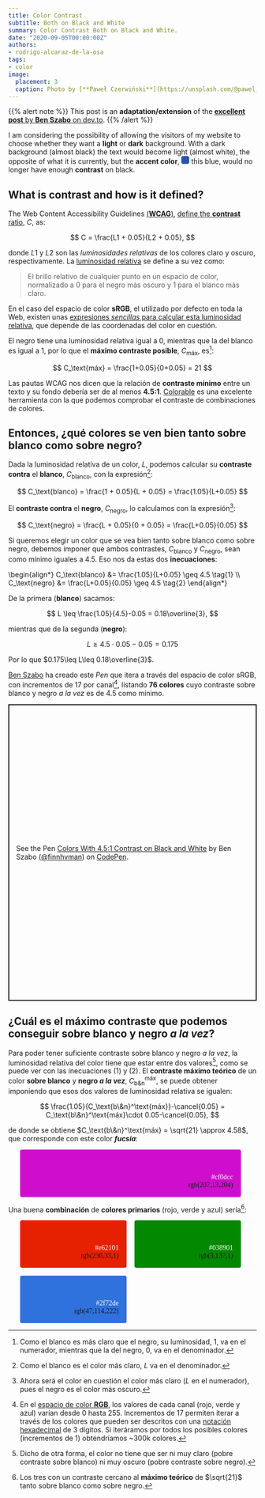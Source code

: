 ```yaml
---
title: Color Contrast
subtitle: Both on Black and White
summary: Color Contrast Both on Black and White.
date: "2020-09-05T00:00:00Z"
authors:
- rodrigo-alcaraz-de-la-osa
tags:
- color
image:
  placement: 3  
  caption: Photo by [**Paweł Czerwiński**](https://unsplash.com/@pawel_czerwinski) on [Unsplash](https://unsplash.com)
---
```


{{% alert note %}}
This post is an **adaptation/extension** of the [**excellent post** by **Ben Szabo** on dev.to](https://dev.to/finnhvman/which-colors-look-good-on-black-and-white-2pe6).
{{% /alert %}}

I am considering the possibility of allowing the visitors of my website to choose whether they want a **light** or **dark** background. With a dark background (almost black) the text would become light (almost white), the opposite of what it is currently, but the **accent color**, <svg width="1rem" height="1rem">
  <rect rx="4" ry="4" width="1rem" height="1rem" style="fill:#2a54a9" />
</svg> this blue, would no longer have enough **contrast** on black.

## What is contrast and how is it defined?
The Web Content Accessibility Guidelines [(**WCAG**)](https://www.w3.org/WAI/standards-guidelines/wcag/), [define the **contrast** ratio](https://www.w3.org/TR/WCAG21/#dfn-contrast-ratio), $C$, as:

$$
C = \frac{L1 + 0.05}{L2 + 0.05},
$$

donde $L1$ y $L2$ son las *luminosidades relativas* de los colores claro y oscuro, respectivamente. La [luminosidad relativa](https://www.w3.org/TR/WCAG21/#dfn-relative-luminance) se define a su vez como:

> El brillo relativo de cualquier punto en un espacio de color, normalizado a 0 para el negro más oscuro y 1 para el blanco más claro.

En el caso del espacio de color **sRGB**, el utilizado por defecto en toda la Web, existen unas [expresiones *sencillas* para calcular esta luminosidad relativa](https://www.w3.org/TR/WCAG21/#dfn-relative-luminance), que depende de las coordenadas del color en cuestión.

El negro tiene una luminosidad relativa igual a 0, mientras que la del blanco es igual a 1, por lo que el **máximo contraste posible**, $C_\text{máx}$, es[^1]:

[^1]: Como el blanco es más claro que el negro, su luminosidad, 1, va en el numerador, mientras que la del negro, 0, va en el denominador.

$$
C_\text{máx} = \frac{1+0.05}{0+0.05} = 21
$$

Las pautas WCAG nos dicen que la relación de **contraste mínimo** entre un texto y su fondo debería ser de al menos **4.5:1**. [Colorable](https://colorable.jxnblk.com/) es una excelente herramienta con la que podemos comprobar el contraste de combinaciones de colores.

## Entonces, ¿qué colores se ven bien tanto sobre blanco como sobre negro?
Dada la luminosidad relativa de un color, $L$, podemos calcular su **contraste contra** el **blanco**, $C_\text{blanco}$, con la expresión[^2]:

[^2]: Como el blanco es el color más claro, $L$ va en el denominador.

$$
C_\text{blanco} = \frac{1 + 0.05}{L + 0.05} = \frac{1.05}{L+0.05}
$$

El **contraste contra** el **negro**, $C_\text{negro}$, lo calculamos con la expresión[^3]:

[^3]: Ahora será el color en cuestión el color más claro ($L$ en el numerador), pues el negro es el color más oscuro.

$$
C_\text{negro} = \frac{L + 0.05}{0 + 0.05} = \frac{L+0.05}{0.05}
$$

Si queremos elegir un color que se vea bien tanto sobre blanco como sobre negro, debemos imponer que ambos contrastes, $C_\text{blanco}$ y $C_\text{negro}$, sean como mínimo iguales a 4.5. Eso nos da estas dos <strong>inecuaciones</strong>:

\begin{align*}
C_\text{blanco} &= \frac{1.05}{L+0.05} \geq 4.5 \tag{1} \\\\
C_\text{negro} &= \frac{L+0.05}{0.05} \geq 4.5 \tag{2}
\end{align*}

De la primera (**blanco**) sacamos:

$$
L \leq \frac{1.05}{4.5}-0.05 = 0.18\overline{3},
$$

mientras que de la segunda (**negro**):

$$
L \geq 4.5\cdot 0.05-0.05 = 0.175
$$

Por lo que $0.175\leq L\leq 0.18\overline{3}$.

[Ben Szabo](https://dev.to/finnhvman) ha creado este *Pen* que itera a través del espacio de color sRGB, con incrementos de 17 por canal[^4], listando **76 colores** cuyo contraste sobre blanco y negro *a la vez* es de 4.5 como mínimo.

[^4]: En el [espacio de color **RGB**](https://es.wikipedia.org/wiki/RGB), los valores de cada canal (rojo, verde y azul) varían desde 0 hasta 255. Incrementos de 17 permiten iterar a través de los colores que pueden ser descritos con una [notación hexadecimal](https://es.wikipedia.org/wiki/Colores_web) de 3 dígitos. Si iteráramos por todos los posibles colores (incrementos de 1) obtendríamos ~300k colores.

<p class="codepen" data-height="600" data-theme-id="light" data-default-tab="result" data-user="finnhvman" data-slug-hash="bZQLgR" style="height: 600px; box-sizing: border-box; display: flex; align-items: center; justify-content: center; border: 2px solid; margin: 1em 0; padding: 1em;" data-pen-title="Colors With 4.5:1 Contrast on Black and White">
  <span>See the Pen <a href="https://codepen.io/finnhvman/pen/bZQLgR">
  Colors With 4.5:1 Contrast on Black and White</a> by Ben Szabo (<a href="https://codepen.io/finnhvman">@finnhvman</a>)
  on <a href="https://codepen.io">CodePen</a>.</span>
</p>
<script async src="https://static.codepen.io/assets/embed/ei.js"></script>

## ¿Cuál es el máximo contraste que podemos conseguir sobre blanco y negro *a la vez*?
Para poder tener suficiente contraste sobre blanco y negro *a la vez*, la luminosidad relativa del color tiene que estar entre dos valores[^5], como se puede ver con las inecuaciones (1) y (2). El **contraste máximo teórico** de un color **sobre blanco** y **negro *a la vez***, $C_\text{b\&n}^\text{máx}$, se puede obtener imponiendo que esos dos valores de luminosidad relativa se igualen:

[^5]: Dicho de otra forma, el color no tiene que ser ni muy claro (pobre contraste sobre blanco) ni muy oscuro (pobre contraste sobre negro).

$$
\frac{1.05}{C_\text{b\&n}^\text{máx}}-\cancel{0.05} = C_\text{b\&n}^\text{máx}\cdot 0.05-\cancel{0.05},
$$

de donde se obtiene $C_\text{b\&n}^\text{máx} = \sqrt{21} \approx 4.58$, que corresponde con este color <strong><em>fucsia</em></strong>:

<ul style="display: grid;
  grid-template-columns: repeat(auto-fill, minmax(1fr, 1fr));
  grid-gap: 16px;
  padding-right: 32px;">
  <li style="border-radius: 4px;
  padding: 48px 16px 16px;
  list-style: none;
  text-align: end; background-color: #cf0dcc; font-family: Inconsolata">
	  <span style="color:white">#cf0dcc</span><br>rgb(207,13,204)
  </li>
</ul>

Una buena **combinación** de **colores primarios** (rojo, verde y azul) sería[^6]:

[^6]: Los tres con un contraste cercano al **máximo teórico** de $\sqrt{21}$ tanto sobre blanco como sobre negro.

<ul style="display: grid;
  grid-template-columns: repeat(auto-fill, minmax(164px, 1fr));
  grid-gap: 16px;
  padding-right: 32px;">
  <li style="border-radius: 4px;
  padding: 48px 16px 16px;
  list-style: none;
  text-align: end; background-color: #e62101; font-family: Inconsolata">
	  <span style="color:white">#e62101</span><br>rgb(230,33,1)
  </li>
  <li style="border-radius: 4px;
  padding: 48px 16px 16px;
  list-style: none;
  text-align: end; background-color: #038901; font-family: Inconsolata">
	  <span style="color:white">#038901</span><br>rgb(3,137,1)
  </li>
  <li style="border-radius: 4px;
  padding: 48px 16px 16px;
  list-style: none;
  text-align: end; background-color: #2f72de; font-family: Inconsolata">
	  <span style="color:white">#2f72de</span><br>rgb(47,114,222)
  </li>    
</ul>